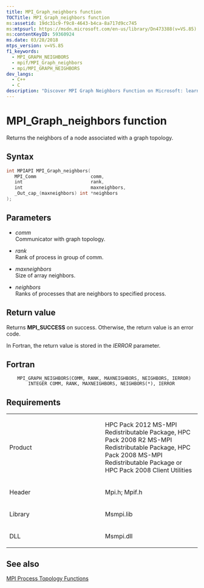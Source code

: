 ```yaml
---
title: MPI_Graph_neighbors function
TOCTitle: MPI_Graph_neighbors function
ms:assetid: 19dc31c9-f9c8-4643-b4ca-8a717d9cc745
ms:mtpsurl: https://msdn.microsoft.com/en-us/library/Dn473388(v=VS.85)
ms:contentKeyID: 59360924
ms.date: 03/28/2018
mtps_version: v=VS.85
f1_keywords:
  - MPI_GRAPH_NEIGHBORS
  - mpif/MPI_Graph_neighbors
  - mpi/MPI_GRAPH_NEIGHBORS
dev_langs:
  - C++
  - C
description: "Discover MPI Graph Neighbors Function on Microsoft: learn syntax, parameters, and return values for graph topology nodes. Boost your coding skills."
---
```


# MPI\_Graph\_neighbors function

Returns the neighbors of a node associated with a graph topology.

## Syntax

``` c++
int MPIAPI MPI_Graph_neighbors(
   MPI_Comm                    comm,
   int                         rank,
   int                         maxneighbors,
   _Out_cap_(maxneighbors) int *neighbors
);
```

## Parameters

  - *comm*  
    Communicator with graph topology.

  - *rank*  
    Rank of process in group of comm.

  - *maxneighbors*  
    Size of array neighbors.

  - *neighbors*  
    Ranks of processes that are neighbors to specified process.

## Return value

Returns **MPI\_SUCCESS** on success. Otherwise, the return value is an error code.

In Fortran, the return value is stored in the *IERROR* parameter.

## Fortran

``` FORTRAN
    MPI_GRAPH_NEIGHBORS(COMM, RANK, MAXNEIGHBORS, NEIGHBORS, IERROR)
        INTEGER COMM, RANK, MAXNEIGHBORS, NEIGHBORS(*), IERROR
```

## Requirements

<table>
<colgroup>
<col style="width: 50%" />
<col style="width: 50%" />
</colgroup>
<tbody>
<tr class="odd">
<td><p>Product</p></td>
<td><p>HPC Pack 2012 MS-MPI Redistributable Package, HPC Pack 2008 R2 MS-MPI Redistributable Package, HPC Pack 2008 MS-MPI Redistributable Package or HPC Pack 2008 Client Utilities</p></td>
</tr>
<tr class="even">
<td><p>Header</p></td>
<td>Mpi.h;
Mpif.h</td>
</tr>
<tr class="odd">
<td><p>Library</p></td>
<td>Msmpi.lib</td>
</tr>
<tr class="even">
<td><p>DLL</p></td>
<td>Msmpi.dll</td>
</tr>
</tbody>
</table>


## See also

[MPI Process Topology Functions](mpi-process-topology-functions.md)

